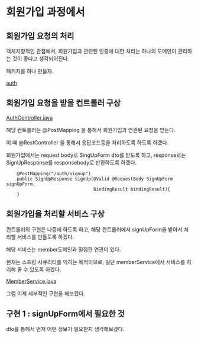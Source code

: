 # 회원가입 과정에서

## 회원가입 요청의 처리

객체지향적인 관점에서, 회원가입과 관련된 인증에 대한 처리는 하나의 도메인이 관리하는 것이 좋다고 생각되어진다.

패키지를 하나 만들자.

[auth](..%2Fsrc%2Fmain%2Fjava%2Fcom%2Fex%2Flab%2Fauth)

## 회원가입 요청을 받을 컨트롤러 구상

[AuthController.java](..%2Fsrc%2Fmain%2Fjava%2Fcom%2Fex%2Flab%2Fauth%2Fcontroller%2FAuthController.java)

해당 컨트롤러는 @PostMapping 을 통해서 회원가입과 연관된 요청을 받는다.

이 때 @RestController 을 통해서 응답코드등을 처리하도록 하도록 하겠다.

회원가입에서는 request body로 SingUpForm dto를 받도록 하고, response로는 SignUpResponse를 responsebody로 반환하도록 하겠다.

```
    @PostMapping("/auth/signup")
	public SignUpResponse signUp(@Valid @RequestBody SignUpForm signUpForm,
	                             BindingResult bindingResult){
	}
```

## 회원가입을 처리할 서비스 구상

컨트롤러의 구현은 나중에 하도록 하고, 해당 컨트롤러에서 signUpForm을 받아서 처리할 서비스를 만들도록 하겠다.

해당 서비스는 member도메인과 밀접한 연관이 있다.

현재는 스프링 시큐리티를 익히는 목적이므로, 일단 memberService에서 서비스를 처리해 줄 수 있도록 하겠다.

[MemberService.java](..%2Fsrc%2Fmain%2Fjava%2Fcom%2Fex%2Flab%2Fmember%2Fservice%2FMemberService.java)

그럼 이제 세부적인 구현을 해보겠다.

## 구현 1 : signUpForm에서 필요한 것

dto를 통해서 먼저 어떤 정보가 필요한지 생각해보겠다.




